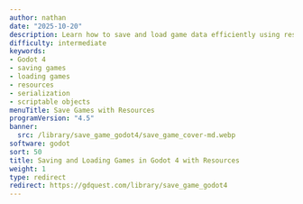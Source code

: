 ```yaml
---
author: nathan
date: "2025-10-20"
description: Learn how to save and load game data efficiently using resources in Godot 4. This guide covers creating custom resource classes, handling nested save data, and it explains the improvements made to resources in Godot 4.
difficulty: intermediate
keywords:
- Godot 4
- saving games
- loading games
- resources
- serialization
- scriptable objects
menuTitle: Save Games with Resources
programVersion: "4.5"
banner:
  src: /library/save_game_godot4/save_game_cover-md.webp
software: godot
sort: 50
title: Saving and Loading Games in Godot 4 with Resources
weight: 1
type: redirect
redirect: https://gdquest.com/library/save_game_godot4
---
```

